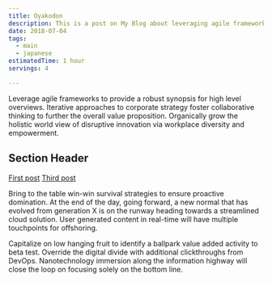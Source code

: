 ```yaml
---
title: Oyakodon
description: This is a post on My Blog about leveraging agile frameworks.
date: 2018-07-04
tags:
  - main
  - japanese
estimatedTime: 1 hour
servings: 4

---
```


Leverage agile frameworks to provide a robust synopsis for high level overviews.
Iterative approaches to corporate strategy foster collaborative thinking to
further the overall value proposition. Organically grow the holistic world view
of disruptive innovation via workplace diversity and empowerment.

## Section Header

[First post](/posts/firstpost/) [Third post](/posts/thirdpost/)

Bring to the table win-win survival strategies to ensure proactive domination.
At the end of the day, going forward, a new normal that has evolved from
generation X is on the runway heading towards a streamlined cloud solution. User
generated content in real-time will have multiple touchpoints for offshoring.

Capitalize on low hanging fruit to identify a ballpark value added activity to
beta test. Override the digital divide with additional clickthroughs from
DevOps. Nanotechnology immersion along the information highway will close the
loop on focusing solely on the bottom line.
